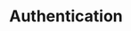 ---
# metadata # 
title: Authentication
description: 
date: 
# taxonomy #
tags: 
series:
seriesPart:
---